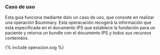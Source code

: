 ### Caso de uso
 
Esta guía funciona mediante dolo un caso de uso, que consiste en realizar una operación $summary. Esta operacación recogerá la información que está especificada en el documento IPS que establece la fundación para un paciente y retorna un bundle con el documento IPS y todos sus recursos contenidos. 

{% include operacion.svg %}

